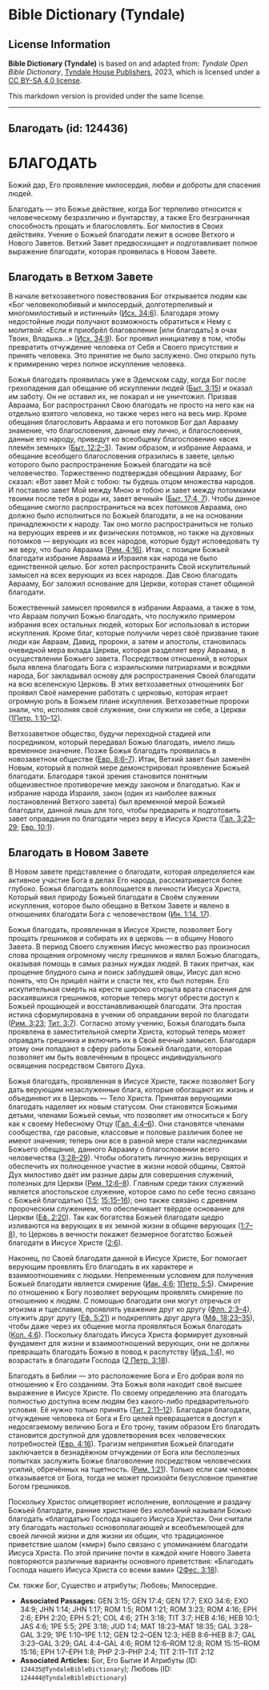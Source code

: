 # Bible Dictionary (Tyndale)

## License Information

**Bible Dictionary (Tyndale)** is based on and adapted from: _Tyndale Open Bible Dictionary_, [Tyndale House Publishers](https://tyndaleopenresources.com/), 2023, which is licensed under a [CC BY-SA 4.0 license](https://creativecommons.org/licenses/by-sa/4.0/legalcode.en).

This markdown version is provided under the same license.



--------------------------------

## Благодать (id: 124436)

БЛАГОДАТЬ
=========

Божий дар, Его проявление милосердия, любви и доброты для спасения людей.

Благодать — это Божье действие, когда Бог терпеливо относится к человеческому безразличию и бунтарству, а также Его безграничная способность прощать и благословлять. Бог милостив в Своих действиях. Учение о Божьей благодати лежит в основе Ветхого и Нового Заветов. Ветхий Завет предвосхищает и подготавливает полное выражение благодати, которая проявилась в Новом Завете.

Благодать в Ветхом Завете
-------------------------

В начале ветхозаветного повествования Бог открывается людям как «Бог человеколюбивый и милосердый, долготерпеливый и многомилостивый и истинный» ([Исх. 34:6](https://ref.ly/Exod34:6)). Благодаря этому недостойные люди получают возможность обратиться к Нему с молитвой: «Если я приобрёл благоволение \[или благодать] в очах Твоих, Владыка...» ([Исх. 34:9](https://ref.ly/Exod34:9)). Бог проявил инициативу в том, чтобы превратить отчуждение человека от Себя и Своего присутствия и принять человека. Это принятие не было заслужено. Оно открыло путь к примирению через полное искупление человека.

Божья благодать проявилась уже в Эдемском саду, когда Бог после грехопадения дал обещание об искуплении людей ([Быт. 3:15](https://ref.ly/Gen3:15)) и оказал им заботу. Он не оставил их, не покарал и не уничтожил. Призвав Авраама, Бог распространил Свою благодать не просто на него как на отдельно взятого человека, но также через него на весь мир. Кроме обещания благословить Авраама и его потомков Бог дал Аврааму знамение, что благословения, данные ему лично, и благословения, данные его народу, приведут ко всеобщему благословению «всех племён земных» ([Быт. 12:2–3](https://ref.ly/Gen12:2-Gen12:3)). Таким образом, и избрание Авраама, и обещание всеобщего благословения отразились в завете, целью которого было распространение Божьей благодати на всё человечество. Торжественно подтверждая обещания Аврааму, Бог сказал: «Вот завет Мой с тобою: ты будешь отцом множества народов. И поставлю завет Мой между Мною и тобою и завет между потомками твоими после тебя в роды их, завет вечный» ([Быт. 17:4, 7](https://ref.ly/Gen17:4)). Чтобы данное обещание смогло распространиться на всех потомков Авраама, оно должно было исполниться по Божьей благодати, а не на основании принадлежности к народу. Так оно могло распространиться не только на верующих евреев и их физических потомков, но также на духовных потомков — верующих из всех народов, которые будут исповедовать ту же веру, что было Авраама ([Рим. 4:16\)](https://ref.ly/Rom4:16). Итак, с позиции Божьей благодати избрание Авраама и Израиля как народа не было единственной целью. Бог хотел распространить Свой искупительный замысел на всех верующих из всех народов. Дав Свою благодать Аврааму, Бог заложил основание для Церкви, которая станет общиной благодати.

Божественный замысел проявился в избрании Авраама, а также в том, что Авраам получил Божью благодать, что послужило примером избрания всех остальных людей, которых Бог использовал в истории искупления. Кроме благ, которые получили через своё призвание такие люди как Авраам, Давид, пророки, а затем и апостолы, становилась очевидной мера вклада Церкви, которая разделяет веру Авраама, в осуществлении Божьего завета. Посредством отношений, в которых была явлена благодать Бога с израильскими патриархами и вождями народа, Бог закладывал основу для распространения Своей благодати на всю вселенскую Церковь. В этих ветхозаветных отношениях Бог проявил Своё намерение работать с церковью, которая играет огромную роль в Божьем плане искупления. Ветхозаветные пророки знали, что, исполняя своё служение, они служили не себе, а Церкви ([1Петр. 1:10–12](https://ref.ly/1Pet1:10-1Pet1:12)).

Ветхозаветное общество, будучи переходной стадией или посредником, который передавал Божью благодать, имело лишь временное значение. Позже Божья благодать проявилась в новозаветном обществе ([Евр. 8:6–7](https://ref.ly/Heb8:6-Heb8:7)). Итак, Ветхий завет был заменён Новым, который в полной мере демонстрировал проявление Божьей благодати. Благодаря такой зрения становится понятным общеизвестное противоречие между законом и благодатью. Как и избрание народа Израиля, закон (один из наиболее важных постановлений Ветхого завета) был временной мерой Божьей благодати, данной лишь для того, чтобы предварить и подготовить завет оправдания по благодати через веру в Иисуса Христа ([Гал. 3:23–29](https://ref.ly/Gal3:23-Gal3:29); [Евр. 10:1](https://ref.ly/Heb10:1)).

Благодать в Новом Завете
------------------------

В Новом завете представление о благодати, которая определяется как активное участие Бога в делах Его народа, рассматривается более глубоко. Божья благодать воплощается в личности Иисуса Христа, Который явил природу Божьей благодати в Своём служении искупления, которое было обещано в Ветхом Завете и явлено в отношениях благодати Бога с человечеством ([Ин. 1:14, 17](https://ref.ly/John1:14)).

Божья благодать, проявленная в Иисусе Христе, позволяет Богу прощать грешников и собирать их в церковь — в общину Нового Завета. В период Своего служения Иисус множество раз произносил слова прощения огромному числу грешников и являл Божью благодать, оказывая помощь в самых разных нуждах людей. В таких притчах, как прощение блудного сына и поиск заблудшей овцы, Иисус дал ясно понять, что Он пришёл найти и спасти тех, кто был потерян. Его искупительная смерть на кресте широко открыла врата спасения для раскаявшихся грешников, которые теперь могут обрести доступ к Божьей прощающей и восстанавливающей благодати. Эта простая истина сформулирована в учении об оправдании верой по благодати ([Рим. 3:23](https://ref.ly/Rom3:23); [Тит. 3:7](https://ref.ly/Titus3:7)). Согласно этому учению, Божья благодать была проявлена в заместительной смерти Христа, который теперь может оправдать грешника и включить их в Свой вечный замысел. Благодаря этому они попадают в сферу работы Божьей благодати, которая позволяет им быть вовлечённым в процесс индивидуального освящения посредством Святого Духа.

Божья благодать, проявленная в Иисусе Христе, также позволяет Богу дать верующим незаслуженные блага, которые обогащают их жизнь и объединяют их в Церковь — Тело Христа. Принятая верующими благодать наделяет их новым статусом. Они становятся Божьими детьми, членами Божьей семьи, что позволяет им относиться к Богу как к своему Небесному Отцу ([Гал. 4:4–6](https://ref.ly/Gal4:4-Gal4:6)). Они становятся членами сообщества, где расовые, классовые и половые различия более не имеют значения; теперь они все в равной мере стали наследниками Божьего обещания, данного Аврааму о благословении всего человечества ([3:28–29](https://ref.ly/Gal3:28-Gal3:29)). Чтобы обогатить личную жизнь верующих и обеспечить их полноценное участие в жизни новой общины, Святой Дух милостиво даёт им разные дары для совершения служений, полезных для Церкви ([Рим. 12:6–8](https://ref.ly/Rom12:6-Rom12:8)). Главным среди таких служений является апостольское служение, которое само по себе тесно связано с Божьей благодатью ([1:5](https://ref.ly/Rom1:5); [15:15–16](https://ref.ly/Rom15:15-Rom15:16)); оно также связано с древним пророческим служением, что обеспечивает твёрдое основание для Церкви ([Еф. 2:20](https://ref.ly/Eph2:20)). Так как богатства Божьей благодати щедро изливаются на верующих в их земной жизни в общине верующих ([1:7–8](https://ref.ly/Eph1:7-Eph1:8)), то Церковь в вечности покажет безмерное богатство Божьей благодати в Иисусе Христе ([2:6](https://ref.ly/Eph2:6)).

Наконец, по Своей благодати данной в Иисусе Христе, Бог помогает верующим проявлять Его благодать в их характере и взаимоотношениях с людьми. Непременным условием для получения Божьей благодати является смирение ([Иак. 4:6](https://ref.ly/Jas4:6); [1Петр. 5:5](https://ref.ly/1Pet5:5)). Смирение по отношению к Богу позволяет верующим проявлять смирение по отношению к людям. С помощью благодати они могут отречься от эгоизма и тщеславия, проявлять уважение друг ко другу ([Флп. 2:3–4](https://ref.ly/Phil2:3-Phil2:4)), служить друг другу ([Еф. 5:21](https://ref.ly/Eph5:21)) и подкреплять друг друга ([Мф. 18:23–35](https://ref.ly/Matt18:23-Matt18:35)), чтобы даже через их общение могла проявляться Божья благодать ([Кол. 4:6](https://ref.ly/Col4:6)). Поскольку благодать Иисуса Христа формирует духовный фундамент для жизни и взаимоотношений верующих, они не должны превращать благодать Божью в повод к распутству ([Иуд. 1:4](https://ref.ly/Jude1:4)), но возрастать в благодати Господа ([2 Петр. 3:18](https://ref.ly/2Pet3:18)).

Благодать в Библии — это расположение Бога и Его добрая воля по отношению к Его созданиям. Эта Божья воля находит своё высшее выражение в Иисусе Христе. По своему определению эта благодать полностью доступна всем людям без какого\-либо предварительного условия. Её нужно только принять ([Тит. 2:11–12](https://ref.ly/Titus2:11-Titus2:12)). Благодаря благодати, отчуждение человека от Бога и Его целей превращается в доступ к недосягаемому величию Бога и Его трону, таким образом Его благодать становится доступной для удовлетворения всех человеческих потребностей ([Евр. 4:16](https://ref.ly/Heb4:16)). Трагизм непринятия Божьей благодати заключается в безнадёжном отчуждении от Бога или бесполезных попытках заслужить Божье благоволение посредством человеческих усилий, обречённых на тщетность. ([Рим. 1:21](https://ref.ly/Rom1:21)). Только если сам человек отказывается от Бога, тогда не может произойти безусловное принятие Богом грешников.

Поскольку Христос олицетворяет исполнение, воплощение и раздачу Божьей благодати, ранние христиане без колебаний называли Божью благодать «благодатью Господа нашего Иисуса Христа». Они считали эту благодать настолько основополагающей и всеобъемлющей для своей личной жизни и для жизни их общин, что традиционное приветствие шалом («мир») было связано с упоминанием благодати Иисуса Христа. По этой причине почти в каждой книге Нового Завета повторяются различные варианты основного приветствия: «Благодать Господа нашего Иисуса Христа со всеми вами» ([2Фес. 3:18](https://ref.ly/2Thess3:18)).

*См. также* Бог, Существо и атрибуты; Любовь; Милосердие.

* **Associated Passages:** GEN 3:15; GEN 17:4; GEN 17:7; EXO 34:6; EXO 34:9; JHN 1:14; JHN 1:17; ROM 1:5; ROM 1:21; ROM 3:23; ROM 4:16; EPH 2:6; EPH 2:20; EPH 5:21; COL 4:6; 2TH 3:18; TIT 3:7; HEB 4:16; HEB 10:1; JAS 4:6; 1PE 5:5; 2PE 3:18; JUD 1:4; MAT 18:23–MAT 18:35; GAL 3:28–GAL 3:29; 1PE 1:10–1PE 1:12; GEN 12:2–GEN 12:3; HEB 8:6–HEB 8:7; GAL 3:23–GAL 3:29; GAL 4:4–GAL 4:6; ROM 12:6–ROM 12:8; ROM 15:15–ROM 15:16; EPH 1:7–EPH 1:8; PHP 2:3–PHP 2:4; TIT 2:11–TIT 2:12
* **Associated Articles:** Бог, Его Бытие И Атрибуты (ID: `124435@TyndaleBibleDictionary`); Любовь (ID: `124444@TyndaleBibleDictionary`)

